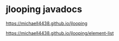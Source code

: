 # jlooping javadocs
https://michaell4438.github.io/jlooping

https://michaell4438.github.io/jlooping/element-list
